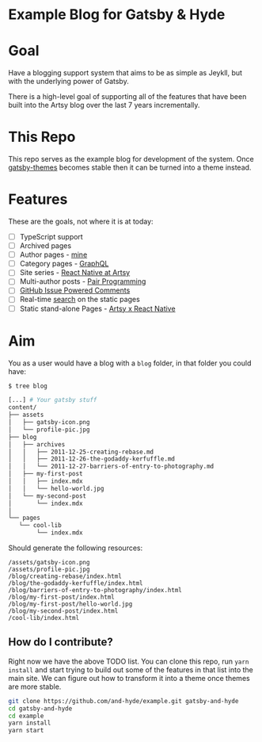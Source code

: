 # Example Blog for Gatsby & Hyde

# Goal

Have a blogging support system that aims to be as simple as Jeykll, but with the underlying power of Gatsby.

There is a high-level goal of supporting all of the features that have been built into the Artsy blog over the last
7 years incrementally.

# This Repo

This repo serves as the example blog for development of the system. Once [gatsby-themes][themes] becomes stable then 
it can be turned into a theme instead.

# Features

These are the goals, not where it is at today:

- [ ] TypeScript support
- [ ] Archived pages
- [ ] Author pages - [mine][author]
- [ ] Category pages - [GraphQL][graphql]
- [ ] Site series - [React Native at Artsy][rnaa]
- [ ] Multi-author posts - [Pair Programming][pp]
- [ ] [GitHub Issue Powered Comments][ghc]
- [ ] Real-time [search][search] on the static pages
- [ ] Static stand-alone Pages - [Artsy x React Native][x-rn]

# Aim

You as a user would have a blog with a `blog` folder, in that folder you could have:

```sh
$ tree blog

[...] # Your gatsby stuff
content/
├── assets
│   ├── gatsby-icon.png
│   └── profile-pic.jpg
├── blog
│   ├── archives
│   │   ├── 2011-12-25-creating-rebase.md
│   │   ├── 2011-12-26-the-godaddy-kerfuffle.md
│   │   └── 2011-12-27-barriers-of-entry-to-photography.md
│   ├── my-first-post
│   │   ├── index.mdx
│   │   └── hello-world.jpg
│   └── my-second-post
│       └── index.mdx
│   
└── pages
   └── cool-lib
        └── index.mdx
```

Should generate the following resources:

```
/assets/gatsby-icon.png
/assets/profile-pic.jpg
/blog/creating-rebase/index.html
/blog/the-godaddy-kerfuffle/index.html
/blog/barriers-of-entry-to-photography/index.html
/blog/my-first-post/index.html
/blog/my-first-post/hello-world.jpg
/blog/my-second-post/index.html
/cool-lib/index.html
```

## How do I contribute?

Right now we have the above TODO list. You can clone this repo, run `yarn install` and start trying to build out some 
of the features in that list into the main site. We can figure out how to transform it into a theme once themes are 
more stable.

```sh
git clone https://github.com/and-hyde/example.git gatsby-and-hyde
cd gatsby-and-hyde
cd example
yarn install
yarn start
```


[themes]: https://medium.com/@kyle.robert.gill/a-simple-guide-to-gatsbyjs-themes-a4f9765c5ac7
[author]: /author/orta/
[ghc]: https://artsy.github.io/blog/2017/07/15/Comments-are-on/
[graphql]: https://artsy.github.io/blog/categories/graphql/
[pd]: https://github.com/artsy/artsy.github.io/issues/355#issuecomment-315605280
[pp]: https://artsy.github.io/blog/2018/10/19/pair-programming/
[rnaa]: https://artsy.github.io/series/react-native-at-artsy/
[search]: https://github.com/artsy/artsy.github.io/pull/332
[x-rn]: https://artsy.github.io/artsy-x-react-native.html
